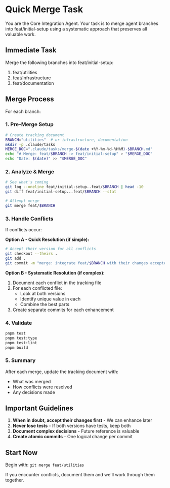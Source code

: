 # Quick Merge Task

You are the Core Integration Agent. Your task is to merge agent branches into feat/initial-setup using a systematic approach that preserves all valuable work.

## Immediate Task

Merge the following branches into feat/initial-setup:

1. feat/utilities
2. feat/infrastructure
3. feat/documentation

## Merge Process

For each branch:

### 1. Pre-Merge Setup

```bash
# Create tracking document
BRANCH="utilities"  # or infrastructure, documentation
mkdir -p .claude/tasks
MERGE_DOC=".claude/tasks/merge-$(date +%Y-%m-%d-%H%M)-$BRANCH.md"
echo "# Merge: feat/$BRANCH -> feat/initial-setup" > "$MERGE_DOC"
echo "Date: $(date)" >> "$MERGE_DOC"
```

### 2. Analyze & Merge

```bash
# See what's coming
git log --oneline feat/initial-setup..feat/$BRANCH | head -10
git diff feat/initial-setup...feat/$BRANCH --stat

# Attempt merge
git merge feat/$BRANCH
```

### 3. Handle Conflicts

If conflicts occur:

**Option A - Quick Resolution (if simple):**

```bash
# Accept their version for all conflicts
git checkout --theirs .
git add .
git commit -m "merge: integrate feat/$BRANCH with their changes accepted"
```

**Option B - Systematic Resolution (if complex):**

1. Document each conflict in the tracking file
2. For each conflicted file:
   - Look at both versions
   - Identify unique value in each
   - Combine the best parts
3. Create separate commits for each enhancement

### 4. Validate

```bash
pnpm test
pnpm test:type
pnpm test:lint
pnpm build
```

### 5. Summary

After each merge, update the tracking document with:

- What was merged
- How conflicts were resolved
- Any decisions made

## Important Guidelines

1. **When in doubt, accept their changes first** - We can enhance later
2. **Never lose tests** - If both versions have tests, keep both
3. **Document complex decisions** - Future reference is valuable
4. **Create atomic commits** - One logical change per commit

## Start Now

Begin with: `git merge feat/utilities`

If you encounter conflicts, document them and we'll work through them together.
